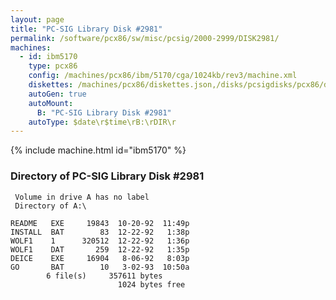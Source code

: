 ```yaml
---
layout: page
title: "PC-SIG Library Disk #2981"
permalink: /software/pcx86/sw/misc/pcsig/2000-2999/DISK2981/
machines:
  - id: ibm5170
    type: pcx86
    config: /machines/pcx86/ibm/5170/cga/1024kb/rev3/machine.xml
    diskettes: /machines/pcx86/diskettes.json,/disks/pcsigdisks/pcx86/diskettes.json
    autoGen: true
    autoMount:
      B: "PC-SIG Library Disk #2981"
    autoType: $date\r$time\rB:\rDIR\r
---
```


{% include machine.html id="ibm5170" %}

### Directory of PC-SIG Library Disk #2981

     Volume in drive A has no label
     Directory of A:\

    README   EXE     19843  10-20-92  11:49p
    INSTALL  BAT        83  12-22-92   1:38p
    WOLF1    1      320512  12-22-92   1:36p
    WOLF1    DAT       259  12-22-92   1:35p
    DEICE    EXE     16904   8-06-92   8:03p
    GO       BAT        10   3-02-93  10:50a
            6 file(s)     357611 bytes
                            1024 bytes free
